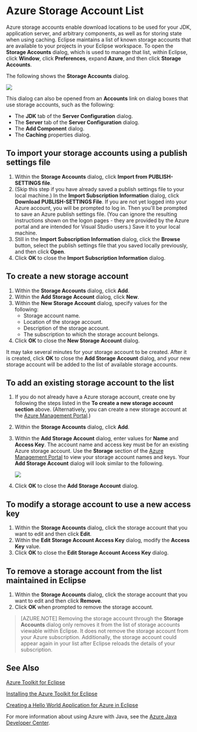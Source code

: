 <properties
    pageTitle="Azure Storage Account List"
    description="Manage your storage account settings using the Azure Toolkit for Eclipse"
    services=""
    documentationCenter="java"
    authors="rmcmurray"
    manager="wpickett"
    editor=""/>

<tags
    ms.service="multiple"
    ms.workload="na"
    ms.tgt_pltfrm="multiple"
    ms.devlang="Java"
    ms.topic="article"
    ms.date="08/11/2016" 
    ms.author="robmcm"/>

<!-- Legacy MSDN URL = https://msdn.microsoft.com/library/azure/dn205108.aspx -->

# <a name="azure-storage-account-list"></a>Azure Storage Account List #

Azure storage accounts enable download locations to be used for your JDK, application server, and arbitrary components, as well as for storing state when using caching. Eclipse maintains a list of known storage accounts that are available to your projects in your Eclipse workspace. To open the **Storage Accounts** dialog, which is used to manage that list, within Eclipse, click **Window**, click **Preferences**, expand **Azure**, and then click **Storage Accounts**.

The following shows the **Storage Accounts** dialog.

![][ic719496]

This dialog can also be opened from an **Accounts** link on dialog boxes that use storage accounts, such as the following:

* The **JDK** tab of the **Server Configuration** dialog.
* The **Server** tab of the **Server Configuration** dialog.
* The **Add Component** dialog.
* The **Caching** properties dialog.

## <a name="to-import-your-storage-accounts-using-a-publish-settings-file"></a>To import your storage accounts using a publish settings file ##

1. Within the **Storage Accounts** dialog, click **Import from PUBLISH-SETTINGS file**.
2. (Skip this step if you have already saved a publish settings file to your local machine.) In the **Import Subscription Information** dialog, click **Download PUBLISH-SETTINGS File**. If you are not yet logged into your Azure account, you will be prompted to log in. Then you'll be prompted to save an Azure publish settings file. (You can ignore the resulting instructions shown on the logon pages - they are provided by the Azure portal and are intended for Visual Studio users.) Save it to your local machine.
3. Still in the **Import Subscription Information** dialog, click the **Browse** button, select the publish settings file that you saved locally previously, and then click **Open**.
4. Click **OK** to close the **Import Subscription Information** dialog.

## <a name="to-create-a-new-storage-account"></a>To create a new storage account ##

1. Within the **Storage Accounts** dialog, click **Add**.
2. Within the **Add Storage Account** dialog, click **New**.
3. Within the **New Storage Account** dialog, specify values for the following:
    * Storage account name.
    * Location of the storage account.
    * Description of the storage account.
    * The subscription to which the storage account belongs.
4. Click **OK** to close the **New Storage Account** dialog.

It may take several minutes for your storage account to be created. After it is created, click **OK** to close the **Add Storage Account** dialog, and your new storage account will be added to the list of available storage accounts.

## <a name="to-add-an-existing-storage-account-to-the-list"></a>To add an existing storage account to the list ##

1. If you do not already have a Azure storage account, create one by following the steps listed in the **To create a new storage account section** above. (Alternatively, you can create a new storage account at the [Azure Management Portal][].)
2. Within the **Storage Accounts** dialog, click **Add**.
3. Within the **Add Storage Account** dialog, enter values for **Name** and **Access Key**. The account name and access key must be for an existing Azure storage account. Use the **Storage** section of the [Azure Management Portal][] to view your storage account names and keys. Your **Add Storage Account** dialog will look similar to the following.

    ![][ic719497]

4. Click **OK** to close the **Add Storage Account** dialog.

## <a name="to-modify-a-storage-account-to-use-a-new-access-key"></a>To modify a storage account to use a new access key ##

1. Within the **Storage Accounts** dialog, click the storage account that you want to edit and then click **Edit**.
2. Within the **Edit Storage Account Access Key** dialog, modify the **Access Key** value.
3. Click **OK** to close the **Edit Storage Account Access Key** dialog.

## <a name="to-remove-a-storage-account-from-the-list-maintained-in-eclipse"></a>To remove a storage account from the list maintained in Eclipse ##

1. Within the **Storage Accounts** dialog, click the storage account that you want to edit and then click **Remove**.
2. Click **OK** when prompted to remove the storage account.

>[AZURE.NOTE] Removing the storage account through the **Storage Accounts** dialog only removes it from the list of storage accounts viewable within Eclipse. It does not remove the storage account from your Azure subscription. Additionally, the storage account could appear again in your list after Eclipse reloads the details of your subscription.

## <a name="see-also"></a>See Also ##

[Azure Toolkit for Eclipse][]

[Installing the Azure Toolkit for Eclipse][] 

[Creating a Hello World Application for Azure in Eclipse][]

For more information about using Azure with Java, see the [Azure Java Developer Center][].

<!-- URL List -->

[Azure Java Developer Center]: http://go.microsoft.com/fwlink/?LinkID=699547
[Azure Toolkit for Eclipse]: http://go.microsoft.com/fwlink/?LinkID=699529
[Azure Management Portal]: http://go.microsoft.com/fwlink/?LinkID=512959
[Creating a Hello World Application for Azure in Eclipse]: http://go.microsoft.com/fwlink/?LinkID=699533
[Installing the Azure Toolkit for Eclipse]: http://go.microsoft.com/fwlink/?LinkId=699546
[What's New in the Azure Toolkit for Eclipse]: http://go.microsoft.com/fwlink/?LinkID=699552

<!-- IMG List -->

[ic719496]: ./media/azure-toolkit-for-eclipse-azure-storage-account-list/ic719496.png
[ic719497]: ./media/azure-toolkit-for-eclipse-azure-storage-account-list/ic719497.png

